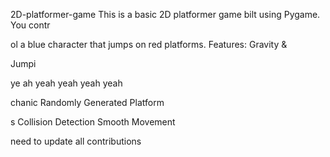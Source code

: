 


     


 2D-platformer-game
This is a basic 2D platformer game 
bilt using Pygame. You contr

ol a blue 
character that jumps on red platforms.
Features: Gravity &amp;

Jumpi



ye ah yeah yeah yeah yeah


chanic Randomly Generated Platform

s Collision Detection  Smooth Movement


need  to update all contributions 



 